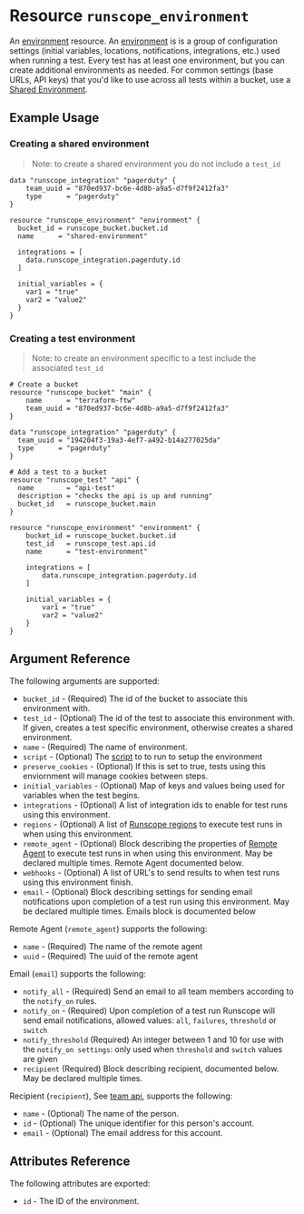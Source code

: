 # Resource `runscope_environment`

An [environment](https://www.runscope.com/docs/api/environments) resource.
An [environment](https://www.runscope.com/docs/api-testing/environments)
is is a group of configuration settings (initial variables, locations,
notifications, integrations, etc.) used when running a test.
Every test has at least one environment, but you can create additional
environments as needed. For common settings (base URLs, API keys)
that you'd like to use across all tests within a bucket,
use a [Shared Environment](https://www.runscope.com/docs/api-testing/environments#shared).

## Example Usage

### Creating a shared environment

> Note: to create a shared environment you do not include a `test_id`

```hcl
data "runscope_integration" "pagerduty" {
    team_uuid = "870ed937-bc6e-4d8b-a9a5-d7f9f2412fa3"
    type      = "pagerduty"
}

resource "runscope_environment" "environment" {
  bucket_id = runscope_bucket.bucket.id
  name      = "shared-environment"

  integrations = [
    data.runscope_integration.pagerduty.id
  ]

  initial_variables = {
    var1 = "true"
    var2 = "value2"
  }
}
```
### Creating a test environment

> Note: to create an environment specific to a test include the associated `test_id`

```hcl
# Create a bucket
resource "runscope_bucket" "main" {
    name      = "terraform-ftw"
    team_uuid = "870ed937-bc6e-4d8b-a9a5-d7f9f2412fa3"
}

data "runscope_integration" "pagerduty" {
  team_uuid = "194204f3-19a3-4ef7-a492-b14a277025da"
  type      = "pagerduty"
}

# Add a test to a bucket
resource "runscope_test" "api" {
  name        = "api-test"
  description = "checks the api is up and running"
  bucket_id   = runscope_bucket.main
}

resource "runscope_environment" "environment" {
    bucket_id = runscope_bucket.bucket.id
    test_id   = runscope_test.api.id
    name      = "test-environment"

    integrations = [
        data.runscope_integration.pagerduty.id
    ]

    initial_variables = {
        var1 = "true"
        var2 = "value2"
    }
}
```

## Argument Reference

The following arguments are supported:

* `bucket_id` - (Required) The id of the bucket to associate this environment with.
* `test_id` - (Optional) The id of the test to associate this environment with.
  If given, creates a test specific environment, otherwise creates a shared environment.
* `name` - (Required) The name of environment.
* `script` - (Optional) The [script](https://www.runscope.com/docs/api-testing/scripts#initial-script)
  to to run to setup the environment
* `preserve_cookies` - (Optional) If this is set to true, tests using this enviornment will manage cookies between steps.
* `initial_variables` - (Optional) Map of keys and values being used for variables when the test begins.
* `integrations` - (Optional) A list of integration ids to enable for test runs using this environment.
* `regions` - (Optional) A list of [Runscope regions](https://www.runscope.com/docs/regions) to execute test runs in when using this environment.
* `remote_agent` - (Optional) Block describing the properties of [Remote Agent](https://www.runscope.com/docs/api/agents) to execute test runs in when using this environment. May be declared multiple times.
  Remote Agent documented below.
* `webhooks` - (Optional) A list of URL's to send results to when test runs using this environment finish.
* `email` - (Optional) Block describing settings for sending email notifications upon completion of a test run using this environment. May be declared multiple times. Emails block is documented below

Remote Agent (`remote_agent`) supports the following:

* `name` - (Required) The name of the remote agent
* `uuid` - (Required) The uuid of the remote agent

Email (`email`) supports the following:

* `notify_all` - (Required) Send an email to all team members according to the `notify_on` rules.
* `notify_on` - (Required) Upon completion of a test run Runscope will send email notifications, allowed values: `all`, `failures`, `threshold` or `switch`
* `notify_threshold` (Required) An integer between 1 and 10 for use with the `notify_on settings`: only used when `threshold` and `switch` values are given
* `recipient` (Required) Block describing recipient, documented below. May be declared multiple times.

Recipient (`recipient`), See [team api](https://www.runscope.com/docs/api/teams), supports the following:

* `name` - (Optional) The name of the person.
* `id` - (Optional) The unique identifier for this person's account.
* `email` - (Optional) The email address for this account.

## Attributes Reference

The following attributes are exported:

* `id` - The ID of the environment.
